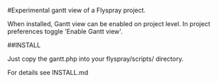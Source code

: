 #Experimental gantt view of a Flyspray project.

When installed, Gantt view can be enabled on project level. In project preferences toggle 'Enable Gantt view'. 

##INSTALL

Just copy the gantt.php into your flyspray/scripts/ directory.

For details see INSTALL.md
